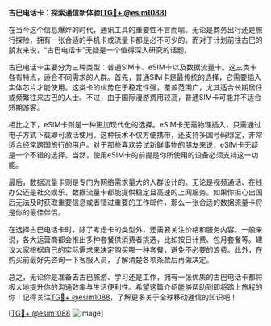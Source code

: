 **古巴电话卡：探索通信新体验[[TG💪+ @esim1088](https://t.me/s/esim1088)]**

在当今这个信息爆炸的时代，通讯工具的重要性不言而喻。无论是商务出行还是旅行探险，拥有一张合适的手机卡或流量卡都是必不可少的。而对于计划前往古巴的朋友来说，“古巴电话卡”无疑是一个值得深入研究的话题。

古巴电话卡主要分为三种类型：普通SIM卡、eSIM卡以及数据流量卡。这三类卡各有特点，适合不同需求的人群。首先，普通SIM卡是最传统的选择，它需要插入实体芯片才能使用。这类卡的优势在于稳定性强，覆盖范围广，尤其适合长期居住或频繁往来古巴的人士。不过，由于国际漫游费用较高，普通SIM卡可能并不适合短期游客。

相比之下，eSIM卡则是一种更加现代化的选择。eSIM卡无需物理插入，只需通过电子方式下载即可激活使用。这种技术不仅方便携带，还支持多国号码绑定，非常适合经常跨国旅行的用户。对于那些喜欢尝试新鲜事物的朋友来说，eSIM卡无疑是一个不错的选择。当然，使用eSIM卡的前提是你所使用的设备必须支持这一功能。

最后，数据流量卡则是专门为网络需求量大的人群设计的。无论是视频通话、在线办公还是社交娱乐，数据流量卡都能提供稳定且高速的上网服务。如果你担心出国后无法及时获取重要信息或者错过重要的工作邮件，那么一张合适的数据流量卡将是你的最佳伴侣。

在选择古巴电话卡时，除了考虑卡的类型外，还需要关注价格和服务内容。一般来说，各大运营商都会推出多种套餐供消费者挑选，比如按日计费、包月套餐等。建议大家根据自己的实际需求来决定购买哪一种套餐，避免不必要的浪费。此外，在购买前最好先咨询一下客服人员，了解清楚各项条款后再做决定。

总之，无论你是准备去古巴旅游、学习还是工作，拥有一张优质的古巴电话卡都将极大地提升你的沟通效率与生活便利性。希望这篇介绍能够帮助到即将踏上旅程的你！记得关注[TG💪+ @esim1088](https://t.me/s/esim1088)，了解更多关于全球移动通信的知识吧！

[[TG💪+ @esim1088](https://t.me/s/esim1088) ![Image](https://i.postimg.cc/4NQfJmqS/Snipaste-2025-05-13-00-14-12.png)]